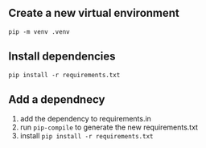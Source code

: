 ## Create a new virtual environment
`pip -m venv .venv`
## Install dependencies
`pip install -r requirements.txt`

## Add a dependnecy
1. add the dependency to requirements.in
2. run `pip-compile` to generate the new requirements.txt
3. install `pip install -r requirements.txt`
